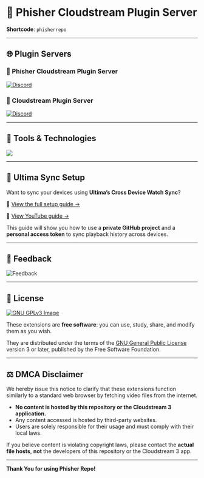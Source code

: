 # 🎯 Phisher Cloudstream Plugin Server

**Shortcode**: `phisherrepo`

---

## 🌐 Plugin Servers

### 🔹 Phisher Cloudstream Plugin Server
[![Discord](https://invidget.switchblade.xyz/3VmSzGeCTz)](https://discord.com/invite/3VmSzGeCTz)

### 🔸 Cloudstream Plugin Server
[![Discord](https://invidget.switchblade.xyz/JrGk2MjX7S)](https://discord.com/invite/JrGk2MjX7S)

---

## 🧰 Tools & Technologies

<p align="left">
  <a href="https://skillicons.dev">
    <img src="https://skillicons.dev/icons?i=kotlin,androidstudio,gradle,github,githubactions&theme=light&perline=5" />
  </a>
</p>

---

## 🔄 Ultima Sync Setup

Want to sync your devices using **Ultima’s Cross Device Watch Sync**?

📘 [View the full setup guide →](docs/ULTIMA_SYNC_SETUP.md)

📘 [View YouTube guide →](https://cloudstream.miraheze.org/wiki/Ultima)

This guide will show you how to use a **private GitHub project** and a **personal access token** to sync playback history across devices.

---

## 💬 Feedback

![Feedback](https://github.com/user-attachments/assets/9f7dfe73-f11d-41fe-996c-072de0f6853b)

---

## 📄 License

[![GNU GPLv3 Image](https://www.gnu.org/graphics/gplv3-127x51.png)](http://www.gnu.org/licenses/gpl-3.0.en.html)

These extensions are **free software**: you can use, study, share, and modify them as you wish.

They are distributed under the terms of the [GNU General Public License](https://www.gnu.org/licenses/gpl.html) version 3 or later, published by the Free Software Foundation.

---

## ⚖️ DMCA Disclaimer

We hereby issue this notice to clarify that these extensions function similarly to a standard web browser by fetching video files from the internet.

- **No content is hosted by this repository or the Cloudstream 3 application.**
- Any content accessed is hosted by third-party websites.
- Users are solely responsible for their usage and must comply with their local laws.

If you believe content is violating copyright laws, please contact the **actual file hosts**, **not** the developers of this repository or the Cloudstream 3 app.

---

**Thank You for using Phisher Repo!**
